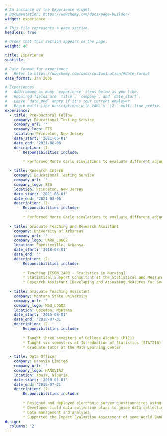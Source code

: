 ```yaml
---
# An instance of the Experience widget.
# Documentation: https://wowchemy.com/docs/page-builder/
widget: experience

# This file represents a page section.
headless: true

# Order that this section appears on the page.
weight: 40

title: Experience
subtitle:

# Date format for experience
#   Refer to https://wowchemy.com/docs/customization/#date-format
date_format: Jan 2006

# Experiences.
#   Add/remove as many `experience` items below as you like.
#   Required fields are `title`, `company`, and `date_start`.
#   Leave `date_end` empty if it's your current employer.
#   Begin multi-line descriptions with YAML's `|2-` multi-line prefix.
experience:
  - title: Pre-Doctoral Fellow
    company: Educational Testing Service
    company_url: ''
    company_logo: ETS
    location: Princeton, New Jersey
    date_start: '2021-06-01'
    date_end: '2021-08-06'
    description: |2-
        Responsibilities include:
        
        * Performed Monte Carlo simulations to evaluate different adjudication rules for essay scoring

  - title: Research Intern
    company: Educational Testing Service
    company_url: ''
    company_logo: ETS
    location: Princeton, New Jersey
    date_start: '2021-06-01'
    date_end: '2021-08-06'
    description: |2-
        Responsibilities include:
        
        * Performed Monte Carlo simulations to evaluate different adjudication rules for essay scoring
  
  - title: Graduate Teaching and Research Assistant
    company: University of Arkansas
    company_url: ''
    company_logo: UARK_LOGO2
    location: Fayetteville, Arkansas
    date_start: '2018-08-01'
    date_end: ''
    description: |2-
        Responsibilities include:
        
        * Teaching [ESRM 2403 - Statistics in Nursing]
        * Statistical Support Consultant at the Statistical and Measurement Support Services (SMSS)
        * Research Assistant [Developing and Assessing Measures for Social Surveys (DAMSS)]
  
  - title: Graduate Teaching Assistant
    company: Montana State University
    company_url: ''
    company_logo: MSU_LOGO2
    location: Bozeman, Montana
    date_start: '2015-08-01'
    date_end: '2018-07-31'
    description: |2-
        Responsibilities include:
        
        * Taught three semesters of College Algebra (M121)
        * Taught six semesters of Introduction of Statistics (STAT216)
        * Graduate tutor at the Math Learning Center
   
  - title: Data Officer
    company: Hanovia Limited
    company_url: ''
    company_logo: HANOVIA2
    location: Abuja, Nigeria.
    date_start: '2010-01-01'
    date_end: '2015-07-31'
    description: |2-
        Responsibilities include:
        
        * Designed and deployed electronic survey questionnaires using SurveyCTO and ODK
        * Developed field data collection plans to guide data collection processes
        * Data management and analyses
        * Supported the Impact Evaluation Assessment of some World Bank assisted projects
design:
  columns: '2'
---
```


